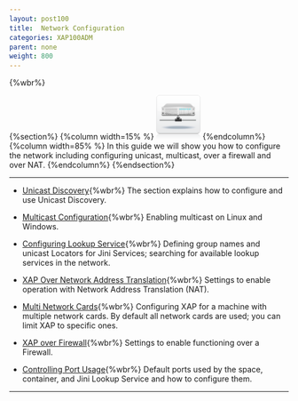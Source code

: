 ```yaml
---
layout: post100
title:  Network Configuration
categories: XAP100ADM
parent: none
weight: 800
---
```


{%wbr%}

{%section%}
{%column width=15% %}
<img src="/attachment_files/subject/Network.png" width="80" height="80">
{%endcolumn%}
{%column width=85% %}
In this guide we will show you how to configure the network including configuring unicast, multicast, over a firewall and over NAT.
{%endcolumn%}
{%endsection%}

<hr/>



- [Unicast Discovery](./network-unicast-discovery.html){%wbr%}
The section explains how to configure and use Unicast Discovery.

- [Multicast Configuration](./network-multicast.html){%wbr%}
Enabling multicast on Linux and Windows.

- [Configuring Lookup Service](./network-lookup-service-configuration.html){%wbr%}
Defining group names and unicast Locators for Jini Services; searching for available lookup services in the network.

- [XAP Over Network Address Translation](./network-over-nat.html){%wbr%}
Settings to enable operation with Network Address Translation (NAT).

- [Multi Network Cards](./network-multi-nic.html){%wbr%}
Configuring XAP for a machine with multiple network cards. By default all network cards are used; you can limit XAP to specific ones.

- [XAP over Firewall](./network-over-firewall.html){%wbr%}
Settings to enable functioning over a Firewall.

- [Controlling Port Usage](./network-ports.html){%wbr%}
Default ports used by the space, container, and Jini Lookup Service and how to configure them.

<hr/>